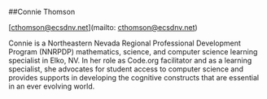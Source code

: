 ##Connie Thomson

[cthomson@ecsdnv.net](mailto: cthomson@ecsdnv.net)

Connie is a Northeastern Nevada Regional Professional Development Program (NNRPDP) mathematics, science, and computer science learning specialist in Elko, NV.  In her role as Code.org facilitator and as a learning specialist, she advocates for student access to computer science and provides supports in developing the cognitive constructs that are essential in an ever evolving world.
